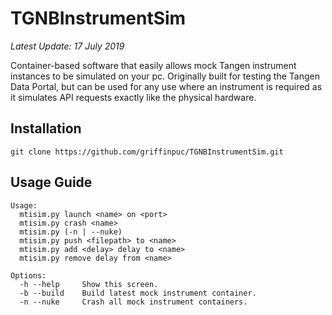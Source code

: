 # TGNBInstrumentSim

*Latest Update: 17 July 2019*


Container-based software that easily allows mock Tangen instrument instances to be simulated
on your pc. Originally built for testing the Tangen Data Portal, but can be used for any use where
an instrument is required as it simulates API requests exactly like the physical hardware.

## Installation
~~~~
git clone https://github.com/griffinpuc/TGNBInstrumentSim.git
~~~~

## Usage Guide

~~~~
Usage:
  mtisim.py launch <name> on <port>
  mtisim.py crash <name>
  mtisim.py (-n | --nuke)
  mtisim.py push <filepath> to <name>
  mtisim.py add <delay> delay to <name>
  mtisim.py remove delay from <name>

Options:
  -h --help     Show this screen.
  -b --build    Build latest mock instrument container.
  -n --nuke     Crash all mock instrument containers.
~~~~
